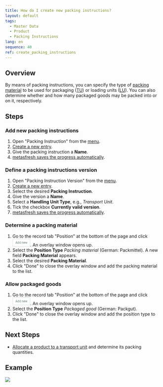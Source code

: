 ```yaml
---
title: How do I create new packing instructions?
layout: default
tags:
  - Master Data
  - Product
  - Packing Instructions
lang: en
sequence: 40
ref: create_packing_instructions
---
```


## Overview
By means of packing instructions, you can specify the type of [packing material](Set_up_packing_material) to be used for packaging ([TU](Handling_Unit_System)) or loading units ([LU](Handling_Unit_System)). You can also determine whether and how many packaged goods may be packed into or on it, respectively.

## Steps

### Add new packing instructions
1. Open "Packing Instruction" from the [menu](Menu).
1. [Create a new entry](New_Record_Window).
1. Give the packing instruction a **Name**.
1. [metasfresh saves the progress automatically](Saveindicator).

### Define a packing instructions version
1. Open "Packing Instruction Version" from the [menu](Menu).
1. [Create a new entry](New_Record_Window).
1. Select the desired **Packing Instruction**.
1. Give the version a **Name**.
1. Select a **Handling Unit Type**, e.g., *Transport Unit*.
1. Tick the checkbox **Currently valid version**.
1. [metasfresh saves the progress automatically](Saveindicator).

### Determine a packing material
1. Go to the record tab "Position" at the bottom of the page and click ![](assets/Add_New_Button.png). An overlay window opens up.
1. Select the **Position Type** *Packing material* (German: Packmittel). A new field **Packing Material** appears.
1. Select the desired **Packing Material**.
1. Click "Done" to close the overlay window and add the packing material to the list.

### Allow packaged goods
1. Go to the record tab "Position" at the bottom of the page and click ![](assets/Add_New_Button.png). An overlay window opens up.
1. Select the **Position Type** *Packaged good* (German: Packgut).
1. Click "Done" to close the overlay window and add the position type to the list.

## Next Steps
- [Allocate a product to a transport unit](CU-TU_Allocation) and determine its packing quantities.

## Example
![](assets/Create_packing_instructions.gif)
